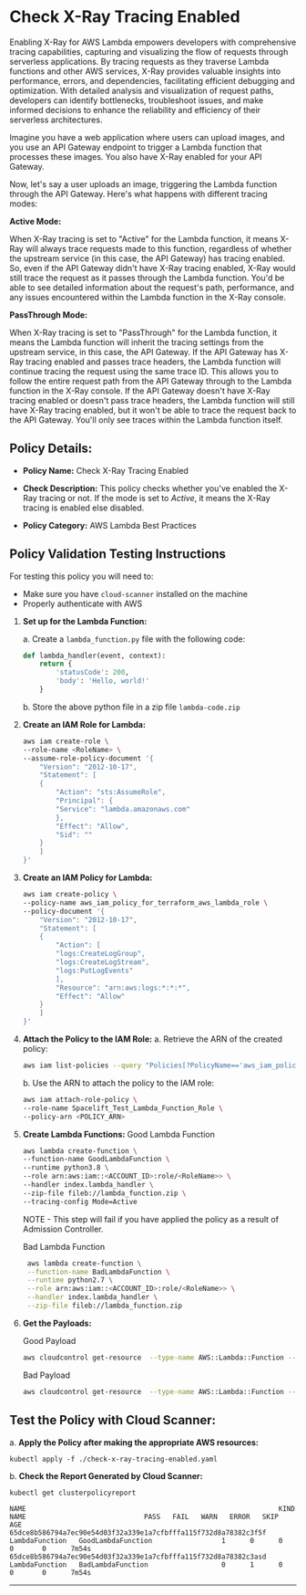 # Check X-Ray Tracing Enabled

Enabling X-Ray for AWS Lambda empowers developers with comprehensive tracing capabilities, capturing and visualizing the flow of requests through serverless applications. By tracing requests as they traverse Lambda functions and other AWS services, X-Ray provides valuable insights into performance, errors, and dependencies, facilitating efficient debugging and optimization. With detailed analysis and visualization of request paths, developers can identify bottlenecks, troubleshoot issues, and make informed decisions to enhance the reliability and efficiency of their serverless architectures.

Imagine you have a web application where users can upload images, and you use an API Gateway endpoint to trigger a Lambda function that processes these images. You also have X-Ray enabled for your API Gateway.

Now, let's say a user uploads an image, triggering the Lambda function through the API Gateway. Here's what happens with different tracing modes:

**Active Mode:**

When X-Ray tracing is set to "Active" for the Lambda function, it means X-Ray will always trace requests made to this function, regardless of whether the upstream service (in this case, the API Gateway) has tracing enabled. So, even if the API Gateway didn't have X-Ray tracing enabled, X-Ray would still trace the request as it passes through the Lambda function. You'd be able to see detailed information about the request's path, performance, and any issues encountered within the Lambda function in the X-Ray console.

**PassThrough Mode:**

When X-Ray tracing is set to "PassThrough" for the Lambda function, it means the Lambda function will inherit the tracing settings from the upstream service, in this case, the API Gateway.
If the API Gateway has X-Ray tracing enabled and passes trace headers, the Lambda function will continue tracing the request using the same trace ID. This allows you to follow the entire request path from the API Gateway through to the Lambda function in the X-Ray console. If the API Gateway doesn't have X-Ray tracing enabled or doesn't pass trace headers, the Lambda function will still have X-Ray tracing enabled, but it won't be able to trace the request back to the API Gateway. You'll only see traces within the Lambda function itself.

## Policy Details:

-   **Policy Name:** Check X-Ray Tracing Enabled
-   **Check Description:** This policy checks whether you've enabled the X-Ray tracing or not. If the mode is set to *Active*, it means the X-Ray tracing is enabled else disabled.

-   **Policy Category:** AWS Lambda Best Practices

## Policy Validation Testing Instructions

For testing this policy you will need to:

-   Make sure you have `cloud-scanner` installed on the machine
-   Properly authenticate with AWS

1. **Set up for the Lambda Function:**

    a. Create a `lambda_function.py` file with the following code:

    ```python
    def lambda_handler(event, context):
        return {
            'statusCode': 200,
            'body': 'Hello, world!'
        }
    ```

    b. Store the above python file in a zip file `lambda-code.zip`
2. **Create an IAM Role for Lambda:**
    ```bash
    aws iam create-role \
    --role-name <RoleName> \
    --assume-role-policy-document '{
        "Version": "2012-10-17",
        "Statement": [
        {
            "Action": "sts:AssumeRole",
            "Principal": {
            "Service": "lambda.amazonaws.com"
            },
            "Effect": "Allow",
            "Sid": ""
        }
        ]
    }'
    ```
3. **Create an IAM Policy for Lambda:**
    ```bash
    aws iam create-policy \
    --policy-name aws_iam_policy_for_terraform_aws_lambda_role \
    --policy-document '{
        "Version": "2012-10-17",
        "Statement": [
        {
            "Action": [
            "logs:CreateLogGroup",
            "logs:CreateLogStream",
            "logs:PutLogEvents"
            ],
            "Resource": "arn:aws:logs:*:*:*",
            "Effect": "Allow"
        }
        ]
    }'
    ```
4. **Attach the Policy to the IAM Role:**
    a. Retrieve the ARN of the created policy:
    ```bash
    aws iam list-policies --query "Policies[?PolicyName=='aws_iam_policy_for_terraform_aws_lambda_role'].Arn" --output text
    ```
    b. Use the ARN to attach the policy to the IAM role:
    ```bash
    aws iam attach-role-policy \
    --role-name Spacelift_Test_Lambda_Function_Role \
    --policy-arn <POLICY_ARN>
    ```
5. **Create Lambda Functions:**
    Good Lambda Function
    ```bash
    aws lambda create-function \
    --function-name GoodLambdaFunction \
    --runtime python3.8 \
    --role arn:aws:iam::<ACCOUNT_ID>:role/<RoleName>> \
    --handler index.lambda_handler \
    --zip-file fileb://lambda_function.zip \
    --tracing-config Mode=Active
    ```

    NOTE - This step will fail if you have applied the policy as a result of Admission Controller.

    Bad Lambda Function
    ```bash
     aws lambda create-function \
     --function-name BadLambdaFunction \
     --runtime python2.7 \
     --role arn:aws:iam::<ACCOUNT_ID>:role/<RoleName>> \
     --handler index.lambda_handler \
     --zip-file fileb://lambda_function.zip
    ```


6. **Get the Payloads:**

    Good Payload
    ```bash
    aws cloudcontrol get-resource  --type-name AWS::Lambda::Function --profile devtest-sso --identifier GoodLambdaFunction | jq '.ResourceDescription.Properties |= fromjson'
    ```
    Bad Payload
    ```bash
    aws cloudcontrol get-resource  --type-name AWS::Lambda::Function --profile devtest-sso --identifier BadLambdaFunction | jq '.ResourceDescription.Properties |= fromjson'
    ```


## Test the Policy with Cloud Scanner:

a. **Apply the Policy after making the appropriate AWS resources:**

```
kubectl apply -f ./check-x-ray-tracing-enabled.yaml
```


b. **Check the Report Generated by Cloud Scanner:**

```
kubectl get clusterpolicyreport
```


```
NAME                                                              KIND             NAME                             PASS   FAIL   WARN   ERROR   SKIP      AGE
65dce8b586794a7ec90e54d03f32a339e1a7cfbfffa115f732d8a78382c3f5f   LambdaFunction   GoodLambdaFunction                 1      0      0      0       0      7m54s
65dce8b586794a7ec90e54d03f32a339e1a7cfbfffa115f732d8a78382c3asd   LambdaFunction   BadLambdaFunction                  0      1      0      0       0      7m54s

```

---